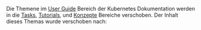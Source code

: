 Die Themene im [User Guide](/docs/user-guide/) Bereich der Kubernetes Dokumentation
werden in die [Tasks](/docs/tasks/), [Tutorials](/docs/tutorials/), und
[Konzepte](/docs/concepts) Bereiche verschoben. Der Inhalt dieses Themas wurde verschoben nach:
